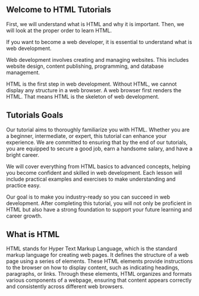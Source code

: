 ## Welcome to HTML Tutorials

First, we will understand what is HTML and why it is important. Then, we will look at the proper order to learn HTML.

If you want to become a web developer, it is essential to understand what is web development. 

Web development involves creating and managing websites. This includes website design, content publishing, programming, and database management.

HTML is the first step in web development. Without HTML, we cannot display any structure in a web browser. A web browser first renders the HTML. That means HTML is the skeleton of web development.

## Tutorials Goals

Our tutorial aims to thoroughly familiarize you with HTML. Whether you are a beginner, intermediate, or expert, this tutorial can enhance your experience. We are committed to ensuring that by the end of our tutorials, you are equipped to secure a good job, earn a handsome salary, and have a bright career.

We will cover everything from HTML basics to advanced concepts, helping you become confident and skilled in web development. Each lesson will include practical examples and exercises to make understanding and practice easy.

Our goal is to make you industry-ready so you can succeed in web development. After completing this tutorial, you will not only be proficient in HTML but also have a strong foundation to support your future learning and career growth.

## What is HTML

HTML stands for Hyper Text Markup Language, which is the standard markup language for creating web pages. It defines the structure of a web page using a series of elements. These HTML elements provide instructions to the browser on how to display content, such as indicating headings, paragraphs, or links. Through these elements, HTML organizes and formats various components of a webpage, ensuring that content appears correctly and consistently across different web browsers.